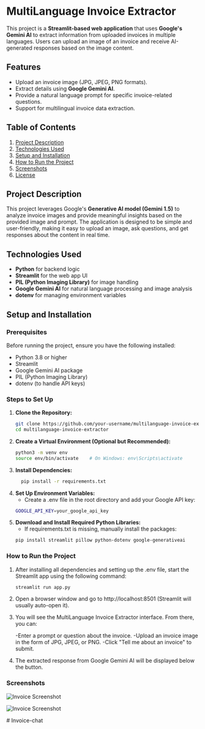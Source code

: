 # MultiLanguage Invoice Extractor

This project is a **Streamlit-based web application** that uses **Google's Gemini AI** to extract information from uploaded invoices in multiple languages. Users can upload an image of an invoice and receive AI-generated responses based on the image content.

## Features
- Upload an invoice image (JPG, JPEG, PNG formats).
- Extract details using **Google Gemini AI**.
- Provide a natural language prompt for specific invoice-related questions.
- Support for multilingual invoice data extraction.

## Table of Contents
1. [Project Description](#project-description)
2. [Technologies Used](#technologies-used)
3. [Setup and Installation](#setup-and-installation)
4. [How to Run the Project](#how-to-run-the-project)
5. [Screenshots](#screenshots)
6. [License](#license)

## Project Description
This project leverages Google's **Generative AI model (Gemini 1.5)** to analyze invoice images and provide meaningful insights based on the provided image and prompt. The application is designed to be simple and user-friendly, making it easy to upload an image, ask questions, and get responses about the content in real time.

## Technologies Used
- **Python** for backend logic
- **Streamlit** for the web app UI
- **PIL (Python Imaging Library)** for image handling
- **Google Gemini AI** for natural language processing and image analysis
- **dotenv** for managing environment variables

## Setup and Installation

### Prerequisites
Before running the project, ensure you have the following installed:
- Python 3.8 or higher
- Streamlit
- Google Gemini AI package
- PIL (Python Imaging Library)
- dotenv (to handle API keys)

### Steps to Set Up


1. **Clone the Repository:**
   ```bash
   git clone https://github.com/your-username/multilanguage-invoice-extractor.git
   cd multilanguage-invoice-extractor

2. **Create a Virtual Environment (Optional but Recommended):**
    ```bash
   python3 -m venv env
   source env/bin/activate    # On Windows: env\Scripts\activate

3.  **Install Dependencies:**
    ```bash
      pip install -r requirements.txt

4. **Set Up Environment Variables:**
   - Create a .env file in the root directory and add your Google API key:
   ```bash
   GOOGLE_API_KEY=your_google_api_key

5. **Download and Install Required Python Libraries:**
   - If requirements.txt is missing, manually install the packages:
   ```bash
   pip install streamlit pillow python-dotenv google-generativeai

### How to Run the Project

1. After installing all dependencies and setting up the .env file, start the Streamlit app using the following command:
    ```bash
    streamlit run app.py

2. Open a browser window and go to http://localhost:8501 (Streamlit will usually auto-open it).

3. You will see the MultiLanguage Invoice Extractor interface. From there, you can:

   -Enter a prompt or question about the invoice.
   -Upload an invoice image in the form of JPG, JPEG, or PNG.
   -Click "Tell me about an invoice" to submit.

 4. The extracted response from Google Gemini AI will be displayed below the button.

### Screenshots

![Invoice Screenshot](Screenshot-1.png)

![Invoice Screenshot](Screenshot-2.png)





   


   

#   I n v o i c e - c h a t 
 
 
